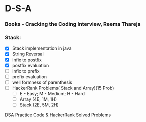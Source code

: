 # D-S-A
### Books - Cracking the Coding Interview, Reema Thareja
### Stack:
- [x]  Stack implementation in java
- [x]  String Reversal
- [x]  infix to postfix
- [x]  postfix evaluation
- [ ]  infix to prefix
- [ ]  prefix evaluation
- [ ]  well formness of parenthesis
- [ ]  HackerRank Problems( Stack and Array)(15 Prob)
    - [ ]  E - Easy; M - Medium; H - Hard
    - [ ]  Array (4E, 1M, 1H)
    - [ ]  Stack (2E, 5M, 2H)

DSA Practice Code & HackerRank Solved Problems
